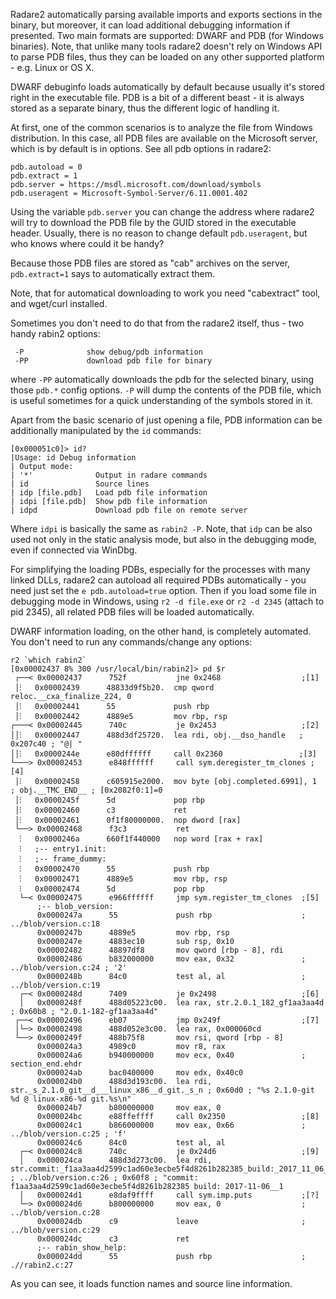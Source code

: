Radare2 automatically parsing available imports and exports sections in the binary,
but moreover, it can load additional debugging information if presented.
Two main formats are supported: DWARF and PDB (for Windows binaries).
Note, that unlike many tools radare2 doesn't rely on Windows API to parse
PDB files, thus they can be loaded on any other supported platform - e.g.
Linux or OS X.

DWARF debuginfo loads automatically by default because usually it's stored
right in the executable file. PDB is a bit of a different beast - it is always
stored as a separate binary, thus the different logic of handling it.

At first, one of the common scenarios is to analyze the file from Windows distribution.
In this case, all PDB files are available on the Microsoft server, which is by default
is in options. See all pdb options in radare2:

```
pdb.autoload = 0
pdb.extract = 1
pdb.server = https://msdl.microsoft.com/download/symbols
pdb.useragent = Microsoft-Symbol-Server/6.11.0001.402
```

Using the variable `pdb.server` you can change the address where radare2 will try to
download the PDB file by the GUID stored in the executable header.
Usually, there is no reason to change default `pdb.useragent`, but who knows where
could it be handy?

Because those PDB files are stored as "cab" archives on the server, `pdb.extract=1`
says to automatically extract them.

Note, that for automatical downloading to work you need "cabextract" tool, and wget/curl installed.

Sometimes you don't need to do that from the radare2 itself, thus - two handy
rabin2 options:

```
 -P              show debug/pdb information
 -PP             download pdb file for binary
```

where `-PP` automatically downloads the pdb for the selected binary, using those
`pdb.*` config options. `-P` will dump the contents of the PDB file, which is useful
sometimes for a quick understanding of the symbols stored in it.

Apart from the basic scenario of just opening a file, PDB information can be additionally
manipulated by the `id` commands:

```
[0x000051c0]> id?
|Usage: id Debug information
| Output mode:
| '*'              Output in radare commands
| id               Source lines
| idp [file.pdb]   Load pdb file information
| idpi [file.pdb]  Show pdb file information
| idpd             Download pdb file on remote server
```

Where `idpi` is basically the same as `rabin2 -P`.
Note, that `idp` can be also used not only in the static analysis mode, but also
in the debugging mode, even if connected via WinDbg.

For simplifying the loading PDBs, especially for the processes with many linked DLLs,
radare2 can autoload all required PDBs automatically - you need just set the
`e pdb.autoload=true` option. Then if you load some file in debugging mode
in Windows, using `r2 -d file.exe` or `r2 -d 2345` (attach to pid 2345), all
related PDB files will be loaded automatically.

DWARF information loading, on the other hand, is completely automated. You don't
need to run any commands/change any options:

```
r2 `which rabin2`
[0x00002437 8% 300 /usr/local/bin/rabin2]> pd $r
 ┌──< 0x00002437      752f           jne 0x2468                  ;[1]
 │⁝   0x00002439      48833d9f5b20.  cmp qword reloc.__cxa_finalize_224, 0
 │⁝   0x00002441      55             push rbp
 │⁝   0x00002442      4889e5         mov rbp, rsp
┌───< 0x00002445      740c           je 0x2453                   ;[2]
││⁝   0x00002447      488d3df25720.  lea rdi, obj.__dso_handle   ; 0x207c40 ; "@| "
││⁝   0x0000244e      e80dffffff     call 0x2360                 ;[3]
└───> 0x00002453      e848ffffff     call sym.deregister_tm_clones ;[4]
 │⁝   0x00002458      c605915e2000.  mov byte [obj.completed.6991], 1 ; obj.__TMC_END__ ; [0x2082f0:1]=0
 │⁝   0x0000245f      5d             pop rbp
 │⁝   0x00002460      c3             ret
 │⁝   0x00002461      0f1f80000000.  nop dword [rax]
 └──> 0x00002468      f3c3           ret
  ⁝   0x0000246a      660f1f440000   nop word [rax + rax]
  ⁝   ;-- entry1.init:
  ⁝   ;-- frame_dummy:
  ⁝   0x00002470      55             push rbp
  ⁝   0x00002471      4889e5         mov rbp, rsp
  ⁝   0x00002474      5d             pop rbp
  └─< 0x00002475      e966ffffff     jmp sym.register_tm_clones  ;[5]
      ;-- blob_version:
      0x0000247a      55             push rbp                    ; ../blob/version.c:18
      0x0000247b      4889e5         mov rbp, rsp
      0x0000247e      4883ec10       sub rsp, 0x10
      0x00002482      48897df8       mov qword [rbp - 8], rdi
      0x00002486      b832000000     mov eax, 0x32               ; ../blob/version.c:24 ; '2'
      0x0000248b      84c0           test al, al                 ; ../blob/version.c:19
  ┌─< 0x0000248d      7409           je 0x2498                   ;[6]
  │   0x0000248f      488d05223c00.  lea rax, str.2.0.1_182_gf1aa3aa4d ; 0x60b8 ; "2.0.1-182-gf1aa3aa4d"
 ┌──< 0x00002496      eb07           jmp 0x249f                  ;[7]
 │└─> 0x00002498      488d052e3c00.  lea rax, 0x000060cd
 └──> 0x0000249f      488b75f8       mov rsi, qword [rbp - 8]
      0x000024a3      4989c0         mov r8, rax
      0x000024a6      b940000000     mov ecx, 0x40               ; section_end.ehdr
      0x000024ab      bac0400000     mov edx, 0x40c0
      0x000024b0      488d3d193c00.  lea rdi, str._s_2.1.0_git__d___linux_x86__d_git._s_n ; 0x60d0 ; "%s 2.1.0-git %d @ linux-x86-%d git.%s\n"
      0x000024b7      b800000000     mov eax, 0
      0x000024bc      e88ffeffff     call 0x2350                 ;[8]
      0x000024c1      b866000000     mov eax, 0x66               ; ../blob/version.c:25 ; 'f'
      0x000024c6      84c0           test al, al
  ┌─< 0x000024c8      740c           je 0x24d6                   ;[9]
  │   0x000024ca      488d3d273c00.  lea rdi, str.commit:_f1aa3aa4d2599c1ad60e3ecbe5f4d8261b282385_build:_2017_11_06__12:18:39 ; ../blob/version.c:26 ; 0x60f8 ; "commit: f1aa3aa4d2599c1ad60e3ecbe5f4d8261b282385 build: 2017-11-06__1
  │   0x000024d1      e8daf9ffff     call sym.imp.puts           ;[?]
  └─> 0x000024d6      b800000000     mov eax, 0                  ; ../blob/version.c:28
      0x000024db      c9             leave                       ; ../blob/version.c:29
      0x000024dc      c3             ret
      ;-- rabin_show_help:
      0x000024dd      55             push rbp                    ; .//rabin2.c:27
```

As you can see, it loads function names and source line information.

